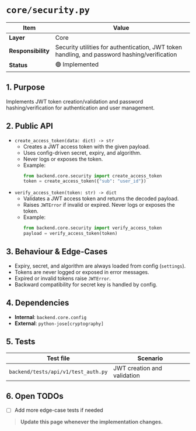 <!-- filepath: c:\Users\00010654\Documents\Git\ReViewPoint\docs\backend\core\security.py.md -->
# `core/security.py`

| Item | Value |
|------|-------|
| **Layer** | Core |
| **Responsibility** | Security utilities for authentication, JWT token handling, and password hashing/verification |
| **Status** | 🟢 Implemented |

## 1. Purpose  
Implements JWT token creation/validation and password hashing/verification for authentication and user management.

## 2. Public API  
- `create_access_token(data: dict) -> str`
    - Creates a JWT access token with the given payload.
    - Uses config-driven secret, expiry, and algorithm.
    - Never logs or exposes the token.
    - Example:
      ```python
      from backend.core.security import create_access_token
      token = create_access_token({"sub": "user_id"})
      ```
- `verify_access_token(token: str) -> dict`
    - Validates a JWT access token and returns the decoded payload.
    - Raises `JWTError` if invalid or expired. Never logs or exposes the token.
    - Example:
      ```python
      from backend.core.security import verify_access_token
      payload = verify_access_token(token)
      ```

## 3. Behaviour & Edge-Cases  
- Expiry, secret, and algorithm are always loaded from config (`settings`).
- Tokens are never logged or exposed in error messages.
- Expired or invalid tokens raise `JWTError`.
- Backward compatibility for secret key is handled by config.

## 4. Dependencies  
- **Internal**: `backend.core.config`
- **External**: `python-jose[cryptography]`

## 5. Tests  
| Test file | Scenario |
|-----------|----------|
| `backend/tests/api/v1/test_auth.py` | JWT creation and validation |

## 6. Open TODOs  
- [ ] Add more edge-case tests if needed

> **Update this page whenever the implementation changes.**
